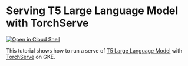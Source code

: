 # Serving T5 Large Language Model with TorchServe

[![Open in Cloud Shell](https://gstatic.com/cloudssh/images/open-btn.svg)](https://ssh.cloud.google.com/cloudshell/editor?cloudshell_git_repo=https://github.com/GoogleCloudPlatform/kubernetes-engine-samples&cloudshell_tutorial=README.md&cloudshell_workspace=ai-ml/t5-model-serve)

This tutorial shows how to run a serve of [T5 Large Language Model](https://huggingface.co/t5-small) with [TorchServe](https://pytorch.org/serve/) on GKE.
